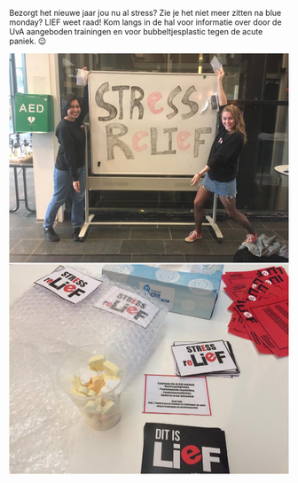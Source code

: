 Bezorgt het nieuwe jaar jou nu al stress? Zie je het niet meer zitten na blue monday? LIEF weet raad! Kom langs in de hal voor informatie over door de UvA aangeboden trainingen en voor bubbeltjesplastic tegen de acute paniek. 😉

![](/assets/imgs/stress-relief-1.jpg)
![](/assets/imgs/stress-relief-2.jpg)
